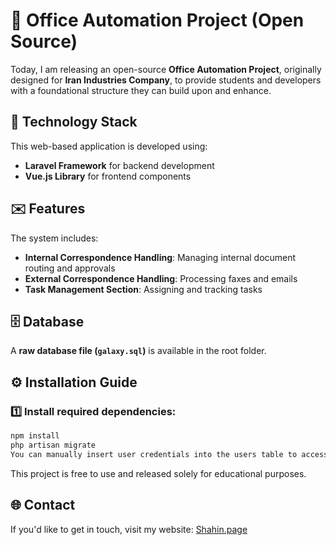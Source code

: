 # 🌟 Office Automation Project (Open Source)

Today, I am releasing an open-source **Office Automation Project**, originally designed for **Iran Industries Company**, to provide students and developers with a foundational structure they can build upon and enhance.

## 🚀 Technology Stack
This web-based application is developed using:
- **Laravel Framework** for backend development
- **Vue.js Library** for frontend components

## ✉️ Features
The system includes:
- **Internal Correspondence Handling**: Managing internal document routing and approvals  
- **External Correspondence Handling**: Processing faxes and emails  
- **Task Management Section**: Assigning and tracking tasks  

## 🗄️ Database
A **raw database file (`galaxy.sql`)** is available in the root folder.

## ⚙️ Installation Guide
### 1️⃣ Install required dependencies:
```bash
npm install
php artisan migrate
You can manually insert user credentials into the users table to access the admin panel.

```
This project is free to use and released solely for educational purposes.

## 🌐 Contact  
If you'd like to get in touch, visit my website: [Shahin.page](https://shahin.page)
